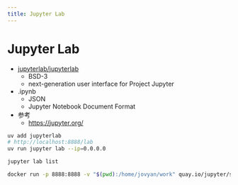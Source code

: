 ```yaml
---
title: Jupyter Lab
---
```


# Jupyter Lab

- [jupyterlab/jupyterlab](https://github.com/jupyterlab/jupyterlab)
  - BSD-3
  - next-generation user interface for Project Jupyter
- .ipynb
  - JSON
  - Jupyter Notebook Document Format
- 参考
  - https://jupyter.org/

```bash
uv add jupyterlab
# http://localhost:8888/lab
uv run jupyter lab --ip=0.0.0.0

jupyter lab list

docker run -p 8888:8888 -v "$(pwd):/home/jovyan/work" quay.io/jupyter/scipy-notebook
```
